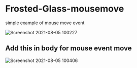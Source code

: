 # Frosted-Glass-mousemove
simple example of mouse move event  

![Screenshot 2021-08-05 100227](https://user-images.githubusercontent.com/87974796/128296412-6f8b12c8-c995-495a-a93b-1a826ac87ca8.png)



## Add this in body for mouse event move 

![Screenshot 2021-08-05 100406](https://user-images.githubusercontent.com/87974796/128296550-c1bd3f19-6273-416f-859d-7e5b1e4c9523.png)
